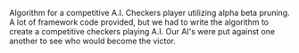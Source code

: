 
Algorithm for a competitive A.I. Checkers player utilizing alpha beta pruning. 
A lot of framework code provided, but we had to write the algorithm to create a competitive checkers playing A.I. 
Our AI's were put against one another to see who would become the victor.
